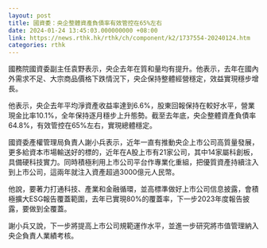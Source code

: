 ```yaml
---
layout: post
title: 國資委：央企整體資產負債率有效管控在65%左右
date: 2024-01-24 13:45:03.000000000 +08:00
link: https://news.rthk.hk/rthk/ch/component/k2/1737554-20240124.htm
categories: rthk
---
```


國務院國資委副主任袁野表示，央企去年在質和量均有提升。他表示，去年在國內外需求不足、大宗商品價格下跌情況下，央企保持整體經營穩定，效益實現穩步增長。

他表示，央企去年平均淨資產收益率達到6.6%，股東回報保持在較好水平，營業現金比率10.1%，全年保持逐月穩步上升態勢。截至去年底，央企整體資產負債率64.8%，有效管控在65%左右，實現總體穩定。

國資委產權管理局負責人謝小兵表示，近年一直有推動央企上市公司高質量發展，更多給資本市場輸送好的標的，近年在A股上市有21家公司，其中14家屬科創板，具備硬科技實力。同時積極利用上市公司平台作專業化重組，把優質資產持續注入到上市公司，這兩年就注入資產超過3000億元人民幣。

他說，要著力打通科技、產業和金融循環，並高標準做好上市公司信息披露，會積極擴大ESG報告覆蓋範圍，去年已實現80%的覆蓋率，下一步2023年度報告披露，要做到全覆蓋。

謝小兵又說，下一步將提高上市公司規範運作水平，並進一步研究將市值管理納入央企負責人業績考核。
